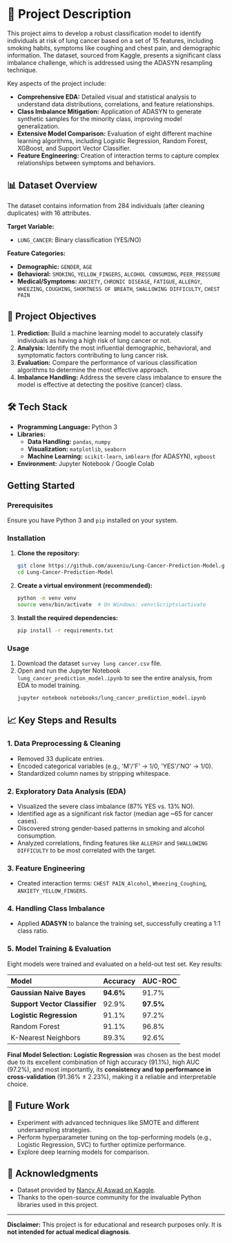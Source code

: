 # 📖 Project Description

This project aims to develop a robust classification model to identify individuals at risk of lung cancer based on a set of 15 features, including smoking habits, symptoms like coughing and chest pain, and demographic information. The dataset, sourced from Kaggle, presents a significant class imbalance challenge, which is addressed using the ADASYN resampling technique.

Key aspects of the project include:
-   **Comprehensive EDA:** Detailed visual and statistical analysis to understand data distributions, correlations, and feature relationships.
-   **Class Imbalance Mitigation:** Application of ADASYN to generate synthetic samples for the minority class, improving model generalization.
-   **Extensive Model Comparison:** Evaluation of eight different machine learning algorithms, including Logistic Regression, Random Forest, XGBoost, and Support Vector Classifier.
-   **Feature Engineering:** Creation of interaction terms to capture complex relationships between symptoms and behaviors.

## 📊 Dataset Overview

The dataset contains information from 284 individuals (after cleaning duplicates) with 16 attributes.

**Target Variable:**
-   `LUNG_CANCER`: Binary classification (YES/NO)

**Feature Categories:**
-   **Demographic:** `GENDER`, `AGE`
-   **Behavioral:** `SMOKING`, `YELLOW_FINGERS`, `ALCOHOL CONSUMING`, `PEER_PRESSURE`
-   **Medical/Symptoms:** `ANXIETY`, `CHRONIC DISEASE`, `FATIGUE`, `ALLERGY`, `WHEEZING`, `COUGHING`, `SHORTNESS OF BREATH`, `SWALLOWING DIFFICULTY`, `CHEST PAIN`

## 🎯 Project Objectives

1.  **Prediction:** Build a machine learning model to accurately classify individuals as having a high risk of lung cancer or not.
2.  **Analysis:** Identify the most influential demographic, behavioral, and symptomatic factors contributing to lung cancer risk.
3.  **Evaluation:** Compare the performance of various classification algorithms to determine the most effective approach.
4.  **Imbalance Handling:** Address the severe class imbalance to ensure the model is effective at detecting the positive (cancer) class.

## 🛠️ Tech Stack

-   **Programming Language:** Python 3
-   **Libraries:**
    -   **Data Handling:** `pandas`, `numpy`
    -   **Visualization:** `matplotlib`, `seaborn`
    -   **Machine Learning:** `scikit-learn`, `imblearn` (for ADASYN), `xgboost`
-   **Environment:** Jupyter Notebook / Google Colab

## Getting Started

### Prerequisites

Ensure you have Python 3 and `pip` installed on your system.

### Installation

1.  **Clone the repository:**
    ```bash
    git clone https://github.com/auxeniu/Lung-Cancer-Prediction-Model.git
    cd Lung-Cancer-Prediction-Model
    ```

2.  **Create a virtual environment (recommended):**
    ```bash
    python -m venv venv
    source venv/bin/activate  # On Windows: venv\Scripts\activate
    ```

3.  **Install the required dependencies:**
    ```bash
    pip install -r requirements.txt
    ```

### Usage

1.  Download the dataset `survey lung cancer.csv` file.
2.  Open and run the Jupyter Notebook `lung_cancer_prediction_model.ipynb` to see the entire analysis, from EDA to model training.
    ```bash
    jupyter notebook notebooks/lung_cancer_prediction_model.ipynb
    ```

## 📈 Key Steps and Results

### 1. Data Preprocessing & Cleaning
-   Removed 33 duplicate entries.
-   Encoded categorical variables (e.g., 'M'/'F' -> 1/0, 'YES'/'NO' -> 1/0).
-   Standardized column names by stripping whitespace.

### 2. Exploratory Data Analysis (EDA)
-   Visualized the severe class imbalance (87% YES vs. 13% NO).
-   Identified age as a significant risk factor (median age ~65 for cancer cases).
-   Discovered strong gender-based patterns in smoking and alcohol consumption.
-   Analyzed correlations, finding features like `ALLERGY` and `SWALLOWING DIFFICULTY` to be most correlated with the target.

### 3. Feature Engineering
-   Created interaction terms: `CHEST PAIN_Alcohol`, `Wheezing_Coughing`, `ANXIETY_YELLOW_FINGERS`.

### 4. Handling Class Imbalance
-   Applied **ADASYN** to balance the training set, successfully creating a 1:1 class ratio.

### 5. Model Training & Evaluation
Eight models were trained and evaluated on a held-out test set. Key results:

| Model | Accuracy | AUC-ROC |
| :------------------------ | :------- | :------ |
| **Gaussian Naive Bayes**  | **94.6%**  | 91.7%   |
| **Support Vector Classifier** | 92.9%   | **97.5%**  |
| **Logistic Regression**   | 91.1%   | 97.2%   |
| Random Forest             | 91.1%   | 96.8%   |
| K-Nearest Neighbors       | 89.3%   | 92.6%   |

**Final Model Selection:** **Logistic Regression** was chosen as the best model due to its excellent combination of high accuracy (91.1%), high AUC (97.2%), and most importantly, its **consistency and top performance in cross-validation** (91.36% ± 2.23%), making it a reliable and interpretable choice.

## 🔮 Future Work

-   Experiment with advanced techniques like SMOTE and different undersampling strategies.
-   Perform hyperparameter tuning on the top-performing models (e.g., Logistic Regression, SVC) to further optimize performance.
-   Explore deep learning models for comparison.


## 🙏 Acknowledgments

-   Dataset provided by [Nancy Al Aswad on Kaggle](https://www.kaggle.com/datasets/nancyalaswad90/lung-cancer).
-   Thanks to the open-source community for the invaluable Python libraries used in this project.

---

**Disclaimer:** This project is for educational and research purposes only. It is **not intended for actual medical diagnosis**.
